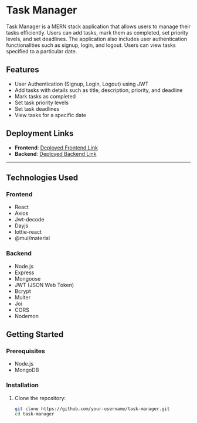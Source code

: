 # Task Manager

Task Manager is a MERN stack application that allows users to manage their tasks efficiently. Users can add tasks, mark them as completed, set priority levels, and set deadlines. The application also includes user authentication functionalities such as signup, login, and logout. Users can view tasks specified to a particular date.

## Features

- User Authentication (Signup, Login, Logout) using JWT
- Add tasks with details such as title, description, priority, and deadline
- Mark tasks as completed
- Set task priority levels
- Set task deadlines
- View tasks for a specific date

## Deployment Links

- **Frontend**: [Deployed Frontend Link](https://taskmangerapp.netlify.app)
- **Backend**: [Deployed Backend Link](https://taskmanager-rhn5.onrender.com/)

---
## Technologies Used

### Frontend

- React
- Axios
- Jwt-decode
- Dayjs
- lottie-react
- @mui/material

### Backend

- Node.js
- Express
- Mongoose
- JWT (JSON Web Token)
- Bcrypt
- Multer
- Joi
- CORS
- Nodemon

## Getting Started

### Prerequisites

- Node.js
- MongoDB

### Installation

1. Clone the repository:

   ```bash
   git clone https://github.com/your-username/task-manager.git
   cd task-manager
